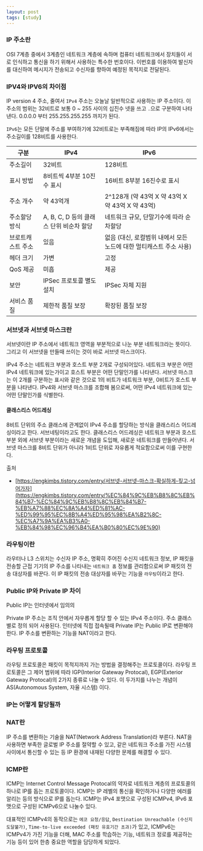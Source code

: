 ```yaml
---
layout: post
tags: [study]
---
```


### IP 주소란

OSI 7계층 중에서 3계층인 네트워크 계층에 속하며 컴퓨터 네트워크에서 장치들이 서로 인식하고 통신을 하기 위해서 사용하는 특수한 번호이다. 이번호를 이용하여 발신자를 대신하여 메시지가 전송되고 수신자를 향하여 예정된 목적지로 전달된다.

### IPV4와 IPV6의 차이점

IP version 4 주소, 줄여서 `IPv4` 주소는 오늘날 일반적으로 사용하는 IP 주소이다. 이 주소의 범위는 32비트로 보통 0 ~ 255 사이의 십진수 넷을 쓰고 `.`으로 구분하여 나타낸다. 0.0.0.0 부터 255.255.255.255 까지가 된다.

`IPv6`는 모든 단말에 주소를 부여하기에 32비트로는 부족해짐에 따라 IP의 IPv6에서는 주소길이를 128비트를 사용한다.

| 구분              | IPv4                                    | IPv6                                                               |
| ----------------- | --------------------------------------- | ------------------------------------------------------------------ |
| 주소길이          | 32비트                                  | 128비트                                                            |
| 표시 방법         | 8비트씩 4부분 10진수 표시               | 16비트 8부분 16진수로 표시                                         |
| 주소 개수         | 약 43억개                               | 2^128개 (약 43억 X 약 43억 X 약 43억 X 약 43억)                    |
| 주소할당 방식     | A, B, C, D 등의 클래스 단위 비순차 할당 | 네트워크 규모, 단말기수에 따라 순차할당                            |
| 브로트캐스트 주소 | 있음                                    | 없음 (대신, 로컬범위 내에서 모든 노드에 대한 멀티캐스트 주소 사용) |
| 헤더 크기         | 가변                                    | 고정                                                               |
| QoS 제공          | 미흡                                    | 제공                                                               |
| 보안              | IPSec 프로토콜 별도 설치                | IPSec 자체 지원                                                    |
| 서비스 품질       | 제한적 품질 보장                        | 확장된 품질 보장                                                   |

### 서브넷과 서브넷 마스크란

서브넷이란 IP 주소에서 네트워크 영역을 부분적으로 나눈 부분 네트워크라는 뜻이다. 그리고 이 서브넷을 만들때 쓰이는 것이 바로 서브넷 마스크이다.

IPv4 주소는 네트워크 부분과 호스트 부분 2개로 구성되어있다. 네트워크 부분은 어떤 IPv4 네트워크에 있는가이고 호스트 부분은 어떤 단말인가를 나타낸다. 서브넷 마스크는 이 2개를 구분하는 표시와 같은 것으로 1의 비트가 네트워크 부분, 0비트가 호스트 부분을 나타낸다. IPv4와 서브넷 마스크를 조합해 봄으로써, 어떤 IPv4 네트워크에 있는 어떤 단말인가를 식별한다.

#### 클래스리스 어드레싱

8비트 단위의 주소 클래스에 관계없이 IPv4 주소를 할당하는 방식을 클래스리스 어드레싱이라고 한다. 서브네팅이라고도 한다. 클래스리스 어드레싱은 네트워크 부분과 호스트 부분 외에 서브넷 부분이라는 새로운 개념을 도입해, 새로운 네트워크를 만들어낸다. 서브넷 마스크를 8비트 단위가 아니라 1비트 단위로 자유롭게 적요함으로써 이를 구현한다.

출처

- [https://engkimbs.tistory.com/entry/서브넷-서브넷-마스크-확실하게-짚고-넘어가자](https://engkimbs.tistory.com/entry/%EC%84%9C%EB%B8%8C%EB%84%B7-%EC%84%9C%EB%B8%8C%EB%84%B7-%EB%A7%88%EC%8A%A4%ED%81%AC-%ED%99%95%EC%8B%A4%ED%95%98%EA%B2%8C-%EC%A7%9A%EA%B3%A0-%EB%84%98%EC%96%B4%EA%B0%80%EC%9E%90)

### 라우팅이란

라우터나 L3 스위치는 수신자 IP 주소, 명확히 주어진 수신지 네트워크 정보, IP 패킷을 전송할 근접 기기의 IP 주소를 나타내는 `네트워크 홉` 정보를 관리함으로써 IP 패킷의 전송 대상자를 바꾼다. 이 IP 패킷의 전송 대상자를 바꾸는 기능을 `라우팅`이라고 한다.

### Public IP와 Private IP 차이

Public IP는 인터넷에서 임의의

Private IP 주소는 조직 안에서 자우롭게 할당 할 수 있는 IPv4 주소이다. 주소 클래스별로 정의 되어 사용된다. 인터넷에 직접 접속될때 Private IP는 Public IP로 변환해야 한다. IP 주소를 변환하는 기능을 NAT이라고 한다.

### 라우팅 프로토콜

라우팅 프로토콜은 패킷이 목적지까지 가는 방법을 결정해주는 프로토콜이다. 라우팅 프로토콜은 그 제어 범위에 따라 IGP(Interior Gateway Protocal), EGP(Exterior Gateway Protocal)의 2가지 종류로 나눌 수 있다. 이 두가지를 나누는 개념이 AS(Autonomous System, 자율 시스템) 이다.

### IP는 어떻게 할당될까

### NAT란

IP 주소를 변환하는 기술을 NAT(Network Address Translation)라 부른다. NAT을 사용하면 부족한 글로벌 IP 주소를 절약할 수 있고, 같은 네트워크 주소를 가진 시스템 사이에서 통신할 수 있는 등 IP 환경에 내재된 다양한 문제를 해결할 수 있다.

### ICMP란

ICMP는 Internet Control Message Protocal의 약자로 네트워크 계층의 프로토콜의 하나로 IP를 돕는 프로토콜이다. ICMP는 IP 레벨의 통신을 확인하거나 다양한 에러를 알리는 등의 방식으로 IP를 돕는다. ICMP는 IPv4 포맷으로 구성된 ICMPv4, IPv6 포맷으로 구성된 ICMPv6으로 나눌수 있다.

대표적인 ICMPv4의 동작으로는 `에코 요청/응답`, `Destination Unreachable (수신지 도달불가)`, `Time-to-live exceeded (패킷 유효기간 초과)`가 있고, ICMPv6는 ICMPv4가 가진 기능을 더해, MAC 주소를 학습하는 기능, 네트워크 정로를 제공하는 기능 등이 있어 한층 중요한 역할을 담당하게 되었다.
